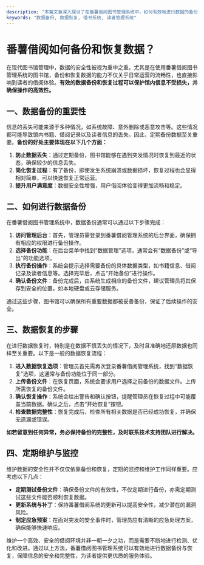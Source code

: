 ```yaml
---
description: "本篇文章深入探讨了在番薯借阅图书管理系统中，如何有效地进行数据的备份与恢复操作，以保障图书馆信息的安全性与完整性。"
keywords: "数据备份, 数据恢复, 借书系统, 读者管理系统"
---
```

# 番薯借阅如何备份和恢复数据？

在现代图书馆管理中，数据的安全性被视为重中之重。尤其是在使用番薯借阅图书管理系统的图书馆，备份和恢复数据的能力不仅关乎日常运营的流畅性，也直接影响到读者的借阅体验。**有效的数据备份和恢复过程可以保护馆内信息不受损失，并确保操作的高效性。** 

## 一、数据备份的重要性

信息的丢失可能来源于多种情况，如系统故障、意外删除或恶意攻击等。这些情况都可能导致馆内书籍、借阅记录以及读者信息的丢失。因此，定期备份数据至关重要。**备份的好处主要体现在以下几个方面：**

1. **防止数据丢失**：通过定期备份，图书馆能够在遇到突发情况时恢复到最近的状态，确保较少的信息丢失。
2. **简化恢复过程**：有了备份，即使发生系统崩溃或数据损坏，恢复过程也会显得相对简单，可以快速恢复正常运营。
3. **提升用户满意度**：数据安全性增强，用户借阅体验变得更加流畅和稳定。

## 二、如何进行数据备份

在番薯借阅图书管理系统中，数据备份通常可以通过以下步骤完成：

1. **访问管理后台**：首先，管理员需登录到番薯借阅管理系统的后台界面，确保拥有相应的权限进行备份操作。
2. **选择备份功能**：在后台菜单中找到“数据管理”选项，通常会有“数据备份”或“导出”的功能选项。
3. **执行备份操作**：系统会提示选择需要备份的具体数据类型，如书籍信息、借阅记录及读者信息等。选择完毕后，点击“开始备份”进行操作。
4. **确认备份文件**：备份完成后，由系统生成相应的备份文件，建议管理员将其保存到安全的位置，如本地硬盘或云存储服务。

通过这些步骤，图书馆可以确保所有重要数据都被妥善备份，保证了后续操作的安全。

## 三、数据恢复的步骤

在进行数据恢复时，特别是在数据不慎丢失的情况下，及时且准确地还原数据也同样至关重要。以下是一般的数据恢复流程：

1. **进入数据恢复选项**：管理员首先需再次登录番薯借阅管理系统，找到“数据恢复”选项，这通常与备份功能位于同一部分。
2. **上传备份文件**：在恢复页面，系统会要求用户选择之前备份的数据文件。上传所需恢复的备份文件。
3. **确认恢复操作**：系统会给出警告和确认按钮，提醒管理员在恢复过程中可能覆盖当前数据。确认之后，点击“开始恢复”按钮。
4. **检查数据完整性**：恢复完成后，检查所有相关数据是否已经成功恢复，并确保无遗漏或错误。

**如若留意到任何异常，务必保持备份的完整性，及时联系技术支持团队进行解决。**

## 四、定期维护与监控

维护数据的安全性并不仅仅依靠备份和恢复，定期的监控和维护工作同样重要。应考虑以下几点：

- **定期测试备份文件**：确保备份文件的有效性，不仅定期进行备份，亦需定期测试这些文件能否顺利恢复数据。
- **更新系统与补丁**：保持番薯借阅系统的更新可以提高安全性，减少潜在的漏洞风险。
- **制定应急预案**：在面对突发的安全事件时，管理员应有清晰的应急处理方案，确保能够快速响应。

维护一个高效、安全的借阅环境并非一朝一夕之功，而是需要不断地进行检测、优化和改进。通过以上方法，番薯借阅图书管理系统可以有效地进行数据备份与恢复，保障信息的安全和完整性，为读者提供更优质的服务体验。
